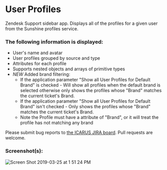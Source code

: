 # User Profiles

Zendesk Support sidebar app. Displays all of the profiles for a given user from the Sunshine profiles service.

### The following information is displayed:

* User's name and avatar
* User profiles grouped by source and type
* Attributes for each profile
* Supports nested objects and arrays of primitive types
* *NEW* Added brand filtering:
    * If the application parameter "Show all User Profiles for Default Brand" is checked - Will show all profiles when the default brand is selected otherwise only shows the profiles whose "Brand" matches the current ticket's Brand.
    * If the application parameter "Show all User Profiles for Default Brand" isn't checked - Only shows the profiles whose "Brand" matches the current ticket's Brand.
    * Note the Profile must have a attribute of "Brand", or it will treat the profile has not matching any brand

Please submit bug reports to [the ICARUS JIRA board](https://zendesk.atlassian.net/jira/software/projects/ICARUS/boards/1415). Pull requests are welcome.

### Screenshot(s):
![Screen Shot 2019-03-25 at 1 51 24 PM](https://user-images.githubusercontent.com/4695062/54953336-3ab6cc80-4f05-11e9-8233-2d0c0c6f3cb5.png)
